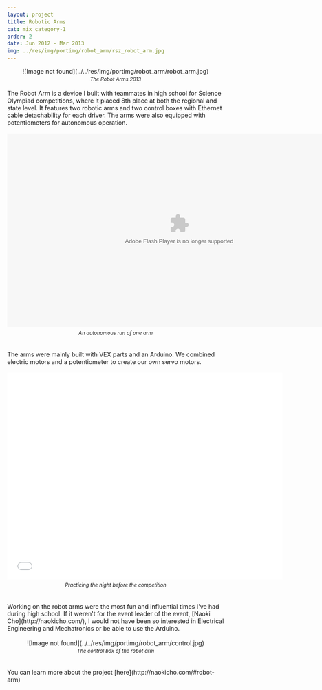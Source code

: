 ```yaml
---
layout: project
title: Robotic Arms
cat: mix category-1
order: 2
date: Jun 2012 - Mar 2013
img: ../res/img/portimg/robot_arm/rsz_robot_arm.jpg
---
```


<center>![Image not found](../../res/img/portimg/robot_arm/robot_arm.jpg)<br>
<small><i>The Robot Arms 2013</i></small></center>
<br>
The Robot Arm is a device I built with teammates in high school for Science Olympiad competitions, where it placed 8th place at both the regional and state level. It features two robotic arms and two control boxes with Ethernet cable detachability for each driver. The arms were also equipped with potentiometers for autonomous operation.
<br>
<br>
<center><object type="application/x-shockwave-flash" width="800" height="450" data="https://www.flickr.com/apps/video/stewart.swf" classid="clsid:D27CDB6E-AE6D-11cf-96B8-444553540000"><param name="flashvars" value="intl_lang=en-US&photo_secret=037e94cdaf&photo_id=9670597738&hd_default=false"></param><param name="movie" value="https://www.flickr.com/apps/video/stewart.swf"></param><param name="bgcolor" value="#000000"></param><param name="allowFullScreen" value="true"></param><embed type="application/x-shockwave-flash" src="https://www.flickr.com/apps/video/stewart.swf" bgcolor="#000000" allowfullscreen="true" flashvars="intl_lang=en-US&photo_secret=037e94cdaf&photo_id=9670597738&hd_default=false" width="800" height="450"></embed></object><br>
<small><i>An autonomous run of one arm</i></small></center>
<br>
<br>
The arms were mainly built with VEX parts and an Arduino. We combined electric motors and a potentiometer to create our own servo motors.
<br>
<br>
<center><iframe width="640" height="480" src="//www.youtube.com/embed/OIwOl7U1lhg?rel=0" frameborder="0" allowfullscreen></iframe><br>
<small><i>Practicing the night before the competition</i></small></center>
<br>
<br>
Working on the robot arms were the most fun and influential times I've had during high school. If it weren't for the event leader of the event, [Naoki Cho](http://naokicho.com/), I would not have been so interested in Electrical Engineering and Mechatronics or be able to use the Arduino.
<br>
<br>
<center>![Image not found](../../res/img/portimg/robot_arm/control.jpg)<br>
<small><i>The control box of the robot arm</i></small></center>
<br>
<br>
You can learn more about the project [here](http://naokicho.com/#robot-arm)